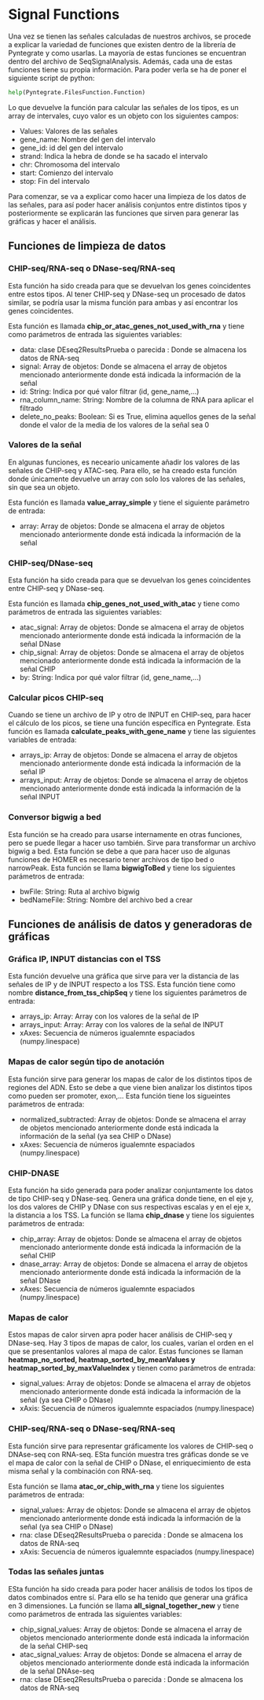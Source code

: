 # Signal Functions

Una vez se tienen las señales calculadas de nuestros archivos, se procede a explicar la variedad de funciones que existen dentro de la librería de Pyntegrate y como usarlas. La mayoría de estas funciones se encuentran dentro del archivo de SeqSignalAnalysis. Además, cada una de estas funciones tiene su propia información. Para poder verla se ha de poner el siguiente script de python:
```python
help(Pyntegrate.FilesFunction.Function)
```
Lo que devuelve la función para calcular las señales de los tipos, es un array de intervales, cuyo valor es un objeto con los siguientes campos:

- Values: Valores de las señales
- gene_name: Nombre del gen del intervalo
- gene_id: id del gen del intervalo
- strand: Indica la hebra de donde se ha sacado el intervalo
- chr: Chromosoma del intervalo
- start: Comienzo del intervalo
- stop: Fin del intervalo

Para comenzar, se va a explicar como hacer una limpieza de los datos de las señales, para así poder hacer análisis conjuntos entre distintos tipos y posteriormente se explicarán las funciones que sirven para generar las gráficas y hacer el análisis.

## Funciones de limpieza de datos

### CHIP-seq/RNA-seq o DNase-seq/RNA-seq

Esta función ha sido creada para que se devuelvan los genes coincidentes entre estos tipos. Al tener CHIP-seq y DNase-seq un procesado de datos similar, se podría usar la misma función para ambas y así encontrar los genes coincidentes.

Esta función es llamada **chip_or_atac_genes_not_used_with_rna** y tiene como parámetros de entrada las siguientes variables:

- data: clase DEseq2ResultsPrueba o parecida : Donde se almacena los datos de RNA-seq
- signal: Array de objetos: Donde se almacena el array de objetos mencionado anteriormente donde está indicada la información de la señal
- id: String: Indica por qué valor filtrar (id, gene_name,...)
- rna_column_name: String: Nombre de la columna de RNA para aplicar el filtrado
- delete_no_peaks: Boolean: Si es True, elimina aquellos genes de la señal donde el valor de la media de los valores de la señal sea 0

### Valores de la señal

En algunas funciones, es neceario unicamente añadir los valores de las señales de CHIP-seq y ATAC-seq. Para ello, se ha creado esta función donde únicamente devuelve un array con solo los valores de las señales, sin que sea un objeto.

Esta función es llamada **value_array_simple** y tiene el siguiente parámetro de entrada:

- array: Array de objetos: Donde se almacena el array de objetos mencionado anteriormente donde está indicada la información de la señal

###  CHIP-seq/DNase-seq

Esta función ha sido creada para que se devuelvan los genes coincidentes entre CHIP-seq y DNase-seq.

Esta función es llamada **chip_genes_not_used_with_atac** y tiene como parámetros de entrada las siguientes variables:

- atac_signal: Array de objetos: Donde se almacena el array de objetos mencionado anteriormente donde está indicada la información de la señal DNase
- chip_signal: Array de objetos: Donde se almacena el array de objetos mencionado anteriormente donde está indicada la información de la señal CHIP
- by: String: Indica por qué valor filtrar (id, gene_name,...)

### Calcular picos CHIP-seq

Cuando se tiene un archivo de IP y otro de INPUT en CHIP-seq, para hacer el cálculo de los picos, se tiene una función específica en Pyntegrate.  Esta función es llamada **calculate_peaks_with_gene_name** y tiene las siguientes variables de entrada:

- arrays_ip: Array de objetos: Donde se almacena el array de objetos mencionado anteriormente donde está indicada la información de la señal IP
- arrays_input: Array de objetos: Donde se almacena el array de objetos mencionado anteriormente donde está indicada la información de la señal INPUT

### Conversor bigwig a bed

Esta función se ha creado para usarse internamente en otras funciones, pero se puede llegar a hacer uso también. Sirve para transformar un archivo bigwig a bed. Esta función se debe a que para hacer uso de algunas funciones de HOMER es necesario tener archivos de tipo bed o narrowPeak. Esta función se llama **bigwigToBed** y tiene los siguientes parámetros de entrada:

- bwFile: String: Ruta al archivo bigwig
- bedNameFile: String: Nombre del archivo bed a crear

## Funciones de análisis de datos y generadoras de gráficas

### Gráfica IP, INPUT distancias con el TSS

Esta función devuelve una gráfica que sirve para ver la distancia de las señales de IP y de INPUT respecto a los TSS. Esta función tiene como nombre **distance_from_tss_chipSeq** y tiene los siguientes parámetros de entrada:

- arrays_ip: Array: Array con los valores de la señal de IP
- arrays_input: Array: Array con los valores de la señal de INPUT
- xAxes: Secuencia de números igualemnte espaciados (numpy.linespace)

### Mapas de calor según tipo de anotación

Esta función sirve para generar los mapas de calor de los distintos tipos de regiones del ADN. Esto se debe a que viene bien analizar los distintos tipos como pueden ser promoter, exon,... Esta función tiene los sigueintes parámetros de entrada:

- normalized_subtracted: Array de objetos: Donde se almacena el array de objetos mencionado anteriormente donde está indicada la información de la señal (ya sea CHIP o DNase)
- xAxes: Secuencia de números igualemnte espaciados (numpy.linespace)

### CHIP-DNASE

Esta función ha sido generada para poder analizar conjuntamente los datos de tipo CHIP-seq y DNase-seq. Genera una gráfica donde tiene, en el eje y, los dos valores de CHIP y DNase con sus respectivas escalas y en el eje x, la distancia a los TSS. La función se llama **chip_dnase** y tiene los siguientes parámetros de entrada:

- chip_array: Array de objetos: Donde se almacena el array de objetos mencionado anteriormente donde está indicada la información de la señal CHIP
- dnase_array: Array de objetos: Donde se almacena el array de objetos mencionado anteriormente donde está indicada la información de la señal DNase
- xAxes: Secuencia de números igualemnte espaciados (numpy.linespace)

### Mapas de calor

Estos mapas de calor sirven apra poder hacer análisis de CHIP-seq y DNase-seq. Hay 3 tipos de mapas de calor, los cuales, varían el orden en el que se presentanlos valores al mapa de calor. Estas funciones se llaman **heatmap_no_sorted, heatmap_sorted_by_meanValues y heatmap_sorted_by_maxValueIndex** y tienen como parámetros de entrada:

- signal_values: Array de objetos: Donde se almacena el array de objetos mencionado anteriormente donde está indicada la información de la señal (ya sea CHIP o DNase)
- xAxis: Secuencia de números igualemnte espaciados (numpy.linespace)

###  CHIP-seq/RNA-seq o DNase-seq/RNA-seq

Esta función sirve para representar gráficamente los valores de CHIP-seq o DNAse-seq con RNA-seq. ESta función muestra tres gráficas donde se ve el mapa de calor con la señal de CHIP o DNase, el enriquecimiento de esta misma señal y la combinación con RNA-seq.

Esta función se llama **atac_or_chip_with_rna** y tiene los siguientes parámetros de entrada:

- signal_values:  Array de objetos: Donde se almacena el array de objetos mencionado anteriormente donde está indicada la información de la señal (ya sea CHIP o DNase)
- rna: clase DEseq2ResultsPrueba o parecida : Donde se almacena los datos de RNA-seq
- xAxis: Secuencia de números igualemnte espaciados (numpy.linespace)

### Todas las señales juntas

ESta función ha sido creada para poder hacer análisis de todos los tipos de datos combinados entre sí. Para ello se ha tenido que generar una gráfica en 3 dimensiones. La función se llama **all_signal_together_new** y tiene como parámetros de entrada las siguientes variables:

- chip_signal_values: Array de objetos: Donde se almacena el array de objetos mencionado anteriormente donde está indicada la información de la señal CHIP-seq
- atac_signal_values: Array de objetos: Donde se almacena el array de objetos mencionado anteriormente donde está indicada la información de la señal DNAse-seq
- rna: clase DEseq2ResultsPrueba o parecida : Donde se almacena los datos de RNA-seq
